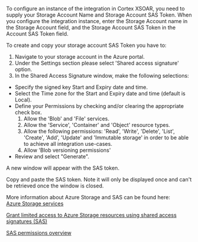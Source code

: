 To configure an instance of the integration in Cortex XSOAR, you need to supply your Storage Account Name and Storage
Account SAS Token. When you configure the integration instance, enter the Storage Account name in the Storage Account
field, and the Storage Account SAS Token in the Account SAS Token field.

To create and copy your storage account SAS Token you have to:

1. Navigate to your storage account in the Azure portal.
2. Under the Settings section please select 'Shared access signature' option.
3. In the Shared Access Signature window, make the following selections:

* Specify the signed key Start and Expiry date and time.
* Select the Time zone for the Start and Expiry date and time (default is Local).
* Define your Permissions by checking and/or clearing the appropriate check box.
  1. Allow the 'Blob' and 'File' services.
  2. Allow the 'Service', 'Container' and 'Object' resource types.
  3. Allow the following permissions: 'Read', 'Write', 'Delete', 'List', 'Create', 'Add', 'Update' and 'Immutable storage' in order to be able to achieve all integration use-cases.
  4. Allow 'Blob versioning permissions'
* Review and select "Generate".

A new window will appear with the SAS token.

Copy and paste the SAS token. Note it will only be displayed once and can't be retrieved once the window is closed.

More information about Azure Storage and SAS can be found here:<br>
[Azure Storage services](https://docs.microsoft.com/en-us/rest/api/storageservices/)

[Grant limited access to Azure Storage resources using shared access signatures (SAS)](https://docs.microsoft.com/en-us/azure/storage/common/storage-sas-overview)

[SAS permissions overview](https://docs.microsoft.com/en-us/rest/api/storageservices/create-service-sas)